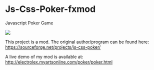 # Js-Css-Poker-fxmod
Javascript Poker Game

<img src="https://i.imgur.com/UzgJCo4.png">

This project is a mod. The original author/program can be found here: https://sourceforge.net/projects/js-css-poker/

A live demo of my mod is available at: http://electrolex.myartsonline.com/poker/poker.html
